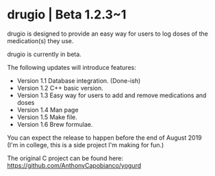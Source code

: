 # drugio | Beta 1.2.3~1

drugio is designed to provide an easy way for users to log doses of the medication(s) they use.

drugio is currently in beta. 

The following updates will introduce features:

* Version 1.1 Database integration. (Done-ish)
* Version 1.2 C++ basic version. 
* Version 1.3 Easy way for users to add and remove medications and doses
* Version 1.4 Man page
* Version 1.5 Make file.
* Version 1.6 Brew formulae. 

You can expect the release to happen before the end of August 2019 </br>
(I'm in college, this is a side project I'm making for fun.) 

The original C project can be found here: https://github.com/AnthonyCapobianco/yogurd


